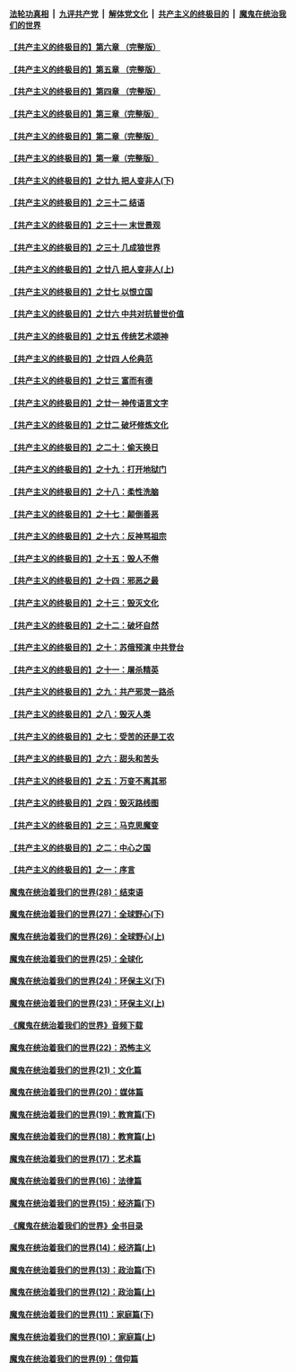 ####  [法轮功真相](../../../../basic/blob/master/README.md?t=07060502) &nbsp;|&nbsp; [九评共产党](../../../../9ping.md/blob/master/README.md?t=07060502) &nbsp;|&nbsp; [解体党文化](../../../../jtdwh.md/blob/master/README.md?t=07060502)  &nbsp;|&nbsp; [共产主义的终极目的](../../../../gczydzjmd.md/blob/master/README.md?t=07060502) &nbsp;|&nbsp; [魔鬼在统治我们的世界](../../../../mgztzwmdsj.md/blob/master/README.md?t=07060502) 

#### [【共产主义的终极目的】第六章 （完整版）](../pages/nsc422/n11428913.md?t=07060502) 

#### [【共产主义的终极目的】第五章 （完整版）](../pages/nsc422/n11428912.md?t=07060502) 

#### [【共产主义的终极目的】第四章 （完整版）](../pages/nsc422/n11428907.md?t=07060502) 

#### [【共产主义的终极目的】第三章（完整版）](../pages/nsc422/n11428848.md?t=07060502) 

#### [【共产主义的终极目的】第二章（完整版）](../pages/nsc422/n11428831.md?t=07060502) 

#### [【共产主义的终极目的】第一章（完整版）](../pages/nsc422/n11417651.md?t=07060502) 

#### [【共产主义的终极目的】之廿九 把人变非人(下)](../pages/nsc422/n11344140.md?t=07060502) 

#### [【共产主义的终极目的】之三十二 结语](../pages/nsc422/n11360535.md?t=07060502) 

#### [【共产主义的终极目的】之三十一 末世景观](../pages/nsc422/n11351129.md?t=07060502) 

#### [【共产主义的终极目的】之三十 几成狼世界](../pages/nsc422/n11348280.md?t=07060502) 

#### [【共产主义的终极目的】之廿八 把人变非人(上)](../pages/nsc422/n11340492.md?t=07060502) 

#### [【共产主义的终极目的】之廿七 以恨立国](../pages/nsc422/n11336944.md?t=07060502) 

#### [【共产主义的终极目的】之廿六 中共对抗普世价值](../pages/nsc422/n11324785.md?t=07060502) 

#### [【共产主义的终极目的】之廿五 传统艺术颂神](../pages/nsc422/n11296396.md?t=07060502) 

#### [【共产主义的终极目的】之廿四 人伦典范](../pages/nsc422/n11296397.md?t=07060502) 

#### [【共产主义的终极目的】之廿三 富而有德](../pages/nsc422/n11283598.md?t=07060502) 

#### [【共产主义的终极目的】之廿一 神传语言文字](../pages/nsc422/n11263265.md?t=07060502) 

#### [【共产主义的终极目的】之廿二 破坏修炼文化](../pages/nsc422/n11245728.md?t=07060502) 

#### [【共产主义的终极目的】之二十：偷天换日](../pages/nsc422/n11238846.md?t=07060502) 

#### [【共产主义的终极目的】之十九：打开地狱门](../pages/nsc422/n11206376.md?t=07060502) 

#### [【共产主义的终极目的】之十八：柔性洗脑](../pages/nsc422/n11199994.md?t=07060502) 

#### [【共产主义的终极目的】之十七：颠倒善恶](../pages/nsc422/n11179782.md?t=07060502) 

#### [【共产主义的终极目的】之十六：反神骂祖宗](../pages/nsc422/n11166798.md?t=07060502) 

#### [【共产主义的终极目的】之十五：毁人不倦](../pages/nsc422/n11166792.md?t=07060502) 

#### [【共产主义的终极目的】之十四：邪恶之最](../pages/nsc422/n11150249.md?t=07060502) 

#### [【共产主义的终极目的】之十三：毁灭文化](../pages/nsc422/n11135227.md?t=07060502) 

#### [【共产主义的终极目的】之十二：破坏自然](../pages/nsc422/n11135214.md?t=07060502) 

#### [【共产主义的终极目的】之十：苏俄预演 中共登台](../pages/nsc422/n11118424.md?t=07060502) 

#### [【共产主义的终极目的】之十一：屠杀精英](../pages/nsc422/n11118442.md?t=07060502) 

#### [【共产主义的终极目的】之九：共产邪灵一路杀](../pages/nsc422/n11114139.md?t=07060502) 

#### [【共产主义的终极目的】之八：毁灭人类](../pages/nsc422/n11108503.md?t=07060502) 

#### [【共产主义的终极目的】之七：受苦的还是工农](../pages/nsc422/n11101809.md?t=07060502) 

#### [【共产主义的终极目的】之六：甜头和苦头](../pages/nsc422/n11096971.md?t=07060502) 

#### [【共产主义的终极目的】之五：万变不离其邪](../pages/nsc422/n11091285.md?t=07060502) 

#### [【共产主义的终极目的】之四：毁灭路线图](../pages/nsc422/n11086284.md?t=07060502) 

#### [【共产主义的终极目的】之三：马克思魔变](../pages/nsc422/n11061941.md?t=07060502) 

#### [【共产主义的终极目的】之二：中心之国](../pages/nsc422/n11047728.md?t=07060502) 

#### [【共产主义的终极目的】之一：序言](../pages/nsc422/n11086077.md?t=07060502) 

#### [魔鬼在统治着我们的世界(28)：结束语](../pages/nsc422/n10936246.md?t=07060502) 

#### [魔鬼在统治着我们的世界(27)：全球野心(下)](../pages/nsc422/n10928319.md?t=07060502) 

#### [魔鬼在统治着我们的世界(26)：全球野心(上)](../pages/nsc422/n10900318.md?t=07060502) 

#### [魔鬼在统治着我们的世界(25)：全球化](../pages/nsc422/n10788205.md?t=07060502) 

#### [魔鬼在统治着我们的世界(24)：环保主义(下)](../pages/nsc422/n10695307.md?t=07060502) 

#### [魔鬼在统治着我们的世界(23)：环保主义(上)](../pages/nsc422/n10688613.md?t=07060502) 

#### [《魔鬼在统治着我们的世界》音频下载](../pages/nsc422/n10635553.md?t=07060502) 

#### [魔鬼在统治着我们的世界(22)：恐怖主义](../pages/nsc422/n10614727.md?t=07060502) 

#### [魔鬼在统治着我们的世界(21)：文化篇](../pages/nsc422/n10597706.md?t=07060502) 

#### [魔鬼在统治着我们的世界(20)：媒体篇](../pages/nsc422/n10586579.md?t=07060502) 

#### [魔鬼在统治着我们的世界(19)：教育篇(下)](../pages/nsc422/n10564808.md?t=07060502) 

#### [魔鬼在统治着我们的世界(18)：教育篇(上)](../pages/nsc422/n10526970.md?t=07060502) 

#### [魔鬼在统治着我们的世界(17)：艺术篇](../pages/nsc422/n10499093.md?t=07060502) 

#### [魔鬼在统治着我们的世界(16)：法律篇](../pages/nsc422/n10485969.md?t=07060502) 

#### [魔鬼在统治着我们的世界(15)：经济篇(下)](../pages/nsc422/n10469975.md?t=07060502) 

#### [《魔鬼在统治着我们的世界》全书目录](../pages/nsc422/n10464261.md?t=07060502) 

#### [魔鬼在统治着我们的世界(14)：经济篇(上)](../pages/nsc422/n10457370.md?t=07060502) 

#### [魔鬼在统治着我们的世界(13)：政治篇(下)](../pages/nsc422/n10448270.md?t=07060502) 

#### [魔鬼在统治着我们的世界(12)：政治篇(上)](../pages/nsc422/n10444576.md?t=07060502) 

#### [魔鬼在统治着我们的世界(11)：家庭篇(下)](../pages/nsc422/n10440961.md?t=07060502) 

#### [魔鬼在统治着我们的世界(10)：家庭篇(上)](../pages/nsc422/n10435448.md?t=07060502) 

#### [魔鬼在统治着我们的世界(9)：信仰篇](../pages/nsc422/n10432159.md?t=07060502) 

